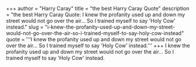 +++
author = "Harry Caray"
title = "the best Harry Caray Quote"
description = "the best Harry Caray Quote: I knew the profanity used up and down my street would not go over the air... So I trained myself to say 'Holy Cow' instead."
slug = "i-knew-the-profanity-used-up-and-down-my-street-would-not-go-over-the-air-so-i-trained-myself-to-say-holy-cow-instead"
quote = '''I knew the profanity used up and down my street would not go over the air... So I trained myself to say 'Holy Cow' instead.'''
+++
I knew the profanity used up and down my street would not go over the air... So I trained myself to say 'Holy Cow' instead.
